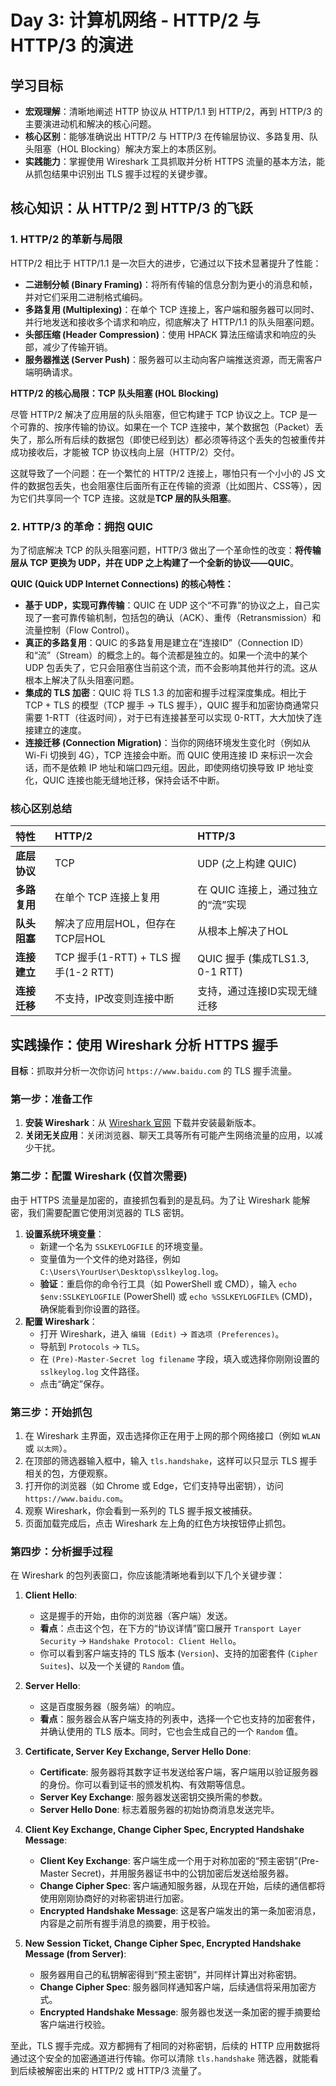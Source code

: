  
# Day 3: 计算机网络 - HTTP/2 与 HTTP/3 的演进

## 学习目标

- **宏观理解**：清晰地阐述 HTTP 协议从 HTTP/1.1 到 HTTP/2，再到 HTTP/3 的主要演进动机和解决的核心问题。
- **核心区别**：能够准确说出 HTTP/2 与 HTTP/3 在传输层协议、多路复用、队头阻塞（HOL Blocking）解决方案上的本质区别。
- **实践能力**：掌握使用 Wireshark 工具抓取并分析 HTTPS 流量的基本方法，能从抓包结果中识别出 TLS 握手过程的关键步骤。

## 核心知识：从 HTTP/2 到 HTTP/3 的飞跃

### 1. HTTP/2 的革新与局限

HTTP/2 相比于 HTTP/1.1 是一次巨大的进步，它通过以下技术显著提升了性能：

- **二进制分帧 (Binary Framing)**：将所有传输的信息分割为更小的消息和帧，并对它们采用二进制格式编码。
- **多路复用 (Multiplexing)**：在单个 TCP 连接上，客户端和服务器可以同时、并行地发送和接收多个请求和响应，彻底解决了 HTTP/1.1 的队头阻塞问题。
- **头部压缩 (Header Compression)**：使用 HPACK 算法压缩请求和响应的头部，减少了传输开销。
- **服务器推送 (Server Push)**：服务器可以主动向客户端推送资源，而无需客户端明确请求。

**HTTP/2 的核心局限：TCP 队头阻塞 (HOL Blocking)**

尽管 HTTP/2 解决了应用层的队头阻塞，但它构建于 TCP 协议之上。TCP 是一个可靠的、按序传输的协议。如果在一个 TCP 连接中，某个数据包（Packet）丢失了，那么所有后续的数据包（即使已经到达）都必须等待这个丢失的包被重传并成功接收后，才能被 TCP 协议栈向上层（HTTP/2）交付。

这就导致了一个问题：在一个繁忙的 HTTP/2 连接上，哪怕只有一个小小的 JS 文件的数据包丢失，也会阻塞住后面所有正在传输的资源（比如图片、CSS等），因为它们共享同一个 TCP 连接。这就是**TCP 层的队头阻塞**。

### 2. HTTP/3 的革命：拥抱 QUIC

为了彻底解决 TCP 的队头阻塞问题，HTTP/3 做出了一个革命性的改变：**将传输层从 TCP 更换为 UDP，并在 UDP 之上构建了一个全新的协议——QUIC**。

**QUIC (Quick UDP Internet Connections) 的核心特性：**

- **基于 UDP，实现可靠传输**：QUIC 在 UDP 这个“不可靠”的协议之上，自己实现了一套可靠传输机制，包括包的确认（ACK）、重传（Retransmission）和流量控制（Flow Control）。
- **真正的多路复用**：QUIC 的多路复用是建立在“连接ID”（Connection ID）和“流”（Stream）的概念上的。每个流都是独立的。如果一个流中的某个 UDP 包丢失了，它只会阻塞住当前这个流，而不会影响其他并行的流。这从根本上解决了队头阻塞问题。
- **集成的 TLS 加密**：QUIC 将 TLS 1.3 的加密和握手过程深度集成。相比于 TCP + TLS 的模型（TCP 握手 -> TLS 握手），QUIC 握手和加密协商通常只需要 1-RTT（往返时间），对于已有连接甚至可以实现 0-RTT，大大加快了连接建立的速度。
- **连接迁移 (Connection Migration)**：当你的网络环境发生变化时（例如从 Wi-Fi 切换到 4G），TCP 连接会中断。而 QUIC 使用连接 ID 来标识一次会话，而不是依赖 IP 地址和端口四元组。因此，即使网络切换导致 IP 地址变化，QUIC 连接也能无缝地迁移，保持会话不中断。

### 核心区别总结

| 特性 | HTTP/2 | HTTP/3 |
| :--- | :--- | :--- |
| **底层协议** | TCP | UDP (之上构建 QUIC) |
| **多路复用** | 在单个 TCP 连接上复用 | 在 QUIC 连接上，通过独立的“流”实现 |
| **队头阻塞** | 解决了应用层HOL，但存在TCP层HOL | 从根本上解决了HOL |
| **连接建立** | TCP 握手(1-RTT) + TLS 握手(1-2 RTT) | QUIC 握手 (集成TLS1.3, 0-1 RTT) |
| **连接迁移** | 不支持，IP改变则连接中断 | 支持，通过连接ID实现无缝迁移 |

## 实践操作：使用 Wireshark 分析 HTTPS 握手

**目标**：抓取并分析一次你访问 `https://www.baidu.com` 的 TLS 握手流量。

### 第一步：准备工作

1.  **安装 Wireshark**：从 [Wireshark 官网](https://www.wireshark.org/) 下载并安装最新版本。
2.  **关闭无关应用**：关闭浏览器、聊天工具等所有可能产生网络流量的应用，以减少干扰。

### 第二步：配置 Wireshark (仅首次需要)

由于 HTTPS 流量是加密的，直接抓包看到的是乱码。为了让 Wireshark 能解密，我们需要配置它使用浏览器的 TLS 密钥。

1.  **设置系统环境变量**：
    - 新建一个名为 `SSLKEYLOGFILE` 的环境变量。
    - 变量值为一个文件的绝对路径，例如 `C:\Users\YourUser\Desktop\sslkeylog.log`。
    - **验证**：重启你的命令行工具（如 PowerShell 或 CMD），输入 `echo $env:SSLKEYLOGFILE` (PowerShell) 或 `echo %SSLKEYLOGFILE%` (CMD)，确保能看到你设置的路径。
2.  **配置 Wireshark**：
    - 打开 Wireshark，进入 `编辑 (Edit)` -> `首选项 (Preferences)`。
    - 导航到 `Protocols` -> `TLS`。
    - 在 `(Pre)-Master-Secret log filename` 字段，填入或选择你刚刚设置的 `sslkeylog.log` 文件路径。
    - 点击“确定”保存。

### 第三步：开始抓包

1.  在 Wireshark 主界面，双击选择你正在用于上网的那个网络接口（例如 `WLAN` 或 `以太网`）。
2.  在顶部的筛选器输入框中，输入 `tls.handshake`，这样可以只显示 TLS 握手相关的包，方便观察。
3.  打开你的浏览器（如 Chrome 或 Edge，它们支持导出密钥），访问 `https://www.baidu.com`。
4.  观察 Wireshark，你会看到一系列的 TLS 握手报文被捕获。
5.  页面加载完成后，点击 Wireshark 左上角的红色方块按钮停止抓包。

### 第四步：分析握手过程

在 Wireshark 的包列表窗口，你应该能清晰地看到以下几个关键步骤：

1.  **Client Hello**:
    - 这是握手的开始，由你的浏览器（客户端）发送。
    - **看点**：点击这个包，在下方的“协议详情”窗口展开 `Transport Layer Security` -> `Handshake Protocol: Client Hello`。
    - 你可以看到客户端支持的 TLS 版本 (`Version`)、支持的加密套件 (`Cipher Suites`)、以及一个关键的 `Random` 值。

2.  **Server Hello**:
    - 这是百度服务器（服务端）的响应。
    - **看点**：服务器会从客户端支持的列表中，选择一个它也支持的加密套件，并确认使用的 TLS 版本。同时，它也会生成自己的一个 `Random` 值。

3.  **Certificate, Server Key Exchange, Server Hello Done**:
    - **Certificate**: 服务器将其数字证书发送给客户端，客户端用以验证服务器的身份。你可以看到证书的颁发机构、有效期等信息。
    - **Server Key Exchange**: 服务器发送密钥交换所需的参数。
    - **Server Hello Done**: 标志着服务器的初始协商消息发送完毕。

4.  **Client Key Exchange, Change Cipher Spec, Encrypted Handshake Message**:
    - **Client Key Exchange**: 客户端生成一个用于对称加密的“预主密钥”(Pre-Master Secret)，并用服务器证书中的公钥加密后发送给服务器。
    - **Change Cipher Spec**: 客户端通知服务器，从现在开始，后续的通信都将使用刚刚协商好的对称密钥进行加密。
    - **Encrypted Handshake Message**: 这是客户端发出的第一条加密消息，内容是之前所有握手消息的摘要，用于校验。

5.  **New Session Ticket, Change Cipher Spec, Encrypted Handshake Message (from Server)**:
    - 服务器用自己的私钥解密得到“预主密钥”，并同样计算出对称密钥。
    - **Change Cipher Spec**: 服务器同样通知客户端，后续通信将采用加密方式。
    - **Encrypted Handshake Message**: 服务器也发送一条加密的握手摘要给客户端进行校验。

至此，TLS 握手完成。双方都拥有了相同的对称密钥，后续的 HTTP 应用数据将通过这个安全的加密通道进行传输。你可以清除 `tls.handshake` 筛选器，就能看到后续被解密出来的 HTTP/2 或 HTTP/3 流量了。

